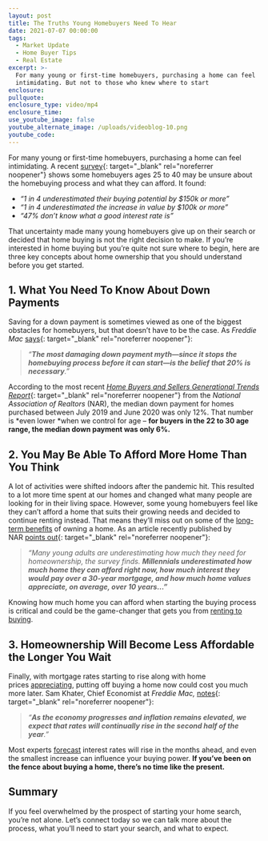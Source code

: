 ```yaml
---
layout: post
title: The Truths Young Homebuyers Need To Hear
date: 2021-07-07 00:00:00
tags:
  - Market Update
  - Home Buyer Tips
  - Real Estate
excerpt: >-
  For many young or first-time homebuyers, purchasing a home can feel
  intimidating. But not to those who knew where to start
enclosure:
pullquote:
enclosure_type: video/mp4
enclosure_time:
use_youtube_image: false
youtube_alternate_image: /uploads/videoblog-10.png
youtube_code:
---
```

For many young or first-time homebuyers, purchasing a home can feel intimidating. A recent&nbsp;[survey](https://lombardohomes.com/renting-vs-buying-101/){: target="_blank" rel="noreferrer noopener"}&nbsp;shows some homebuyers ages 25 to 40 may be unsure about the homebuying process and what they can afford. It found:

* *“1 in 4 underestimated their buying potential by $150k or more”*
* *“1 in 4 underestimated the increase in value by $100k or more”*
* *“47% don’t know what a good interest rate is”*

That uncertainty made many young homebuyers give up on their search or decided that home buying is not the right decision to make. If you’re interested in home buying but you’re quite not sure where to begin, here are three key concepts about home ownership that you should understand before you get started.

## **1\. What You Need To Know About Down Payments**

Saving for a down payment is sometimes viewed as one of the biggest obstacles for homebuyers, but that doesn’t have to be the case. As&nbsp;*Freddie Mac*&nbsp;[says](https://sf.freddiemac.com/articles/insights/down-payments-helping-future-borrowers-bridge-the-awareness-gap){: target="_blank" rel="noreferrer noopener"}\:

> *“**The most damaging down payment myth—since it stops the homebuying process before it can start—is the belief that 20% is necessary**.”*

According to the most recent&nbsp;[*Home Buyers and Sellers Generational Trends Report*](https://www.nar.realtor/research-and-statistics/research-reports/home-buyer-and-seller-generational-trends){: target="_blank" rel="noreferrer noopener"}&nbsp;from the&nbsp;*National Association of Realtors*&nbsp;(NAR), the median down payment for homes purchased between July 2019 and June 2020 was only 12%. That number is&nbsp;*even lower&nbsp;*when we control for age –&nbsp;**for buyers**&nbsp;**in the 22 to 30 age range, the median down payment was only 6%.**

## **2\. You May Be Able To Afford More Home Than You Think**

A lot of activities were shifted indoors after the pandemic hit. This resulted to a lot more time spent at our homes and changed what many people are looking for in their living space. However, some young homebuyers feel like they can’t afford a home that suits their growing needs and decided to continue renting instead. That means they’ll miss out on some of the&nbsp;[long-term benefits](https://www.buyandsellvero.com/blog/the-missing-piece-of-the-affordability-equation/)&nbsp;of owning a home. As an article recently published by NAR&nbsp;[points out](https://magazine.realtor/daily-news/2021/06/08/survey-young-adults-underestimate-costs-of-homeownership){: target="_blank" rel="noreferrer noopener"}\:

> *“Many young adults are underestimating how much they need for homeownership, the survey finds.&nbsp;**Millennials underestimated how much home they can afford right now, how much interest they would pay over a 30-year mortgage, and how much home values appreciate, on average, over 10 years…”***

Knowing how much home you can afford when starting the buying process is critical and could be the game-changer that gets you from&nbsp;[renting to buying](https://local.google.com/place?id=8299555634774191384&amp;use=posts&amp;lpsid=5541072268141240787).

## **3\. Homeownership Will Become Less Affordable the Longer You Wait**

Finally, with mortgage rates starting to rise along with home prices&nbsp;[appreciating](https://www.buyandsellvero.com/blog/a-look-at-home-price-appreciation-through-2025/), putting off buying a home now could cost you much more later. Sam Khater, Chief Economist at&nbsp;*Freddie Mac,*&nbsp;[notes](https://www.globenewswire.com/news-release/2021/06/24/2252751/0/en/Mortgage-Rates-Rise-Above-Three-Percent.html){: target="_blank" rel="noreferrer noopener"}\:

> *“**As the economy progresses and inflation remains elevated, we expect that rates will continually rise in the second half of the year**.”*

Most experts&nbsp;[forecast](https://www.buyandsellvero.com/blog/what-do-experts-see-on-the-horizon-for-the-second-half-of-the-year/)&nbsp;interest rates will rise in the months ahead, and even the smallest increase can influence your buying power.&nbsp;**If you’ve been on the fence about buying a home, there’s no time like the present.**

## **Summary**

If you feel overwhelmed by the prospect of starting your home search, you’re not alone. Let’s connect today so we can talk more about the process, what you’ll need to start your search, and what to expect.
